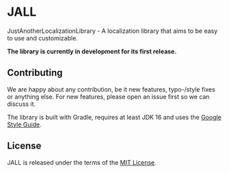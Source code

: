# JALL
JustAnotherLocalizationLibrary - A localization library that aims to be easy to use and customizable.

**The library is currently in development for its first release.**

## Contributing
We are happy about any contribution, be it new features, typo-/style fixes or anything else. For new features, please open an issue first so we can discuss it.

The library is built with Gradle, requires at least JDK 16 and uses the [Google Style Guide](https://google.github.io/styleguide/javaguide.html).

## License
JALL is released under the terms of the [MIT License](https://github.com/Goldmensch/JALL/blob/master/LICENSE).
